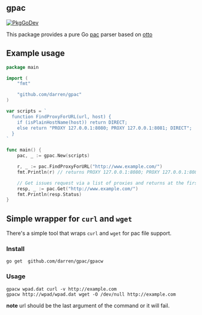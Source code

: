 ## gpac

[![PkgGoDev](https://pkg.go.dev/badge/github.com/darren/gpac)](https://pkg.go.dev/github.com/darren/gpac)

This package provides a pure Go [pac](https://developer.mozilla.org/en-US/docs/Web/HTTP/Proxy_servers_and_tunneling/Proxy_Auto-Configuration_(PAC)_file) parser based on [otto](https://github.com/robertkrimen/otto)

## Example usage

```go
package main

import (
	"fmt"

	"github.com/darren/gpac"
)

var scripts = `
  function FindProxyForURL(url, host) {
    if (isPlainHostName(host)) return DIRECT;
    else return "PROXY 127.0.0.1:8080; PROXY 127.0.0.1:8081; DIRECT";
  }
`

func main() {
	pac, _ := gpac.New(scripts)

	r, _ := pac.FindProxyForURL("http://www.example.com/")
	fmt.Println(r) // returns PROXY 127.0.0.1:8080; PROXY 127.0.0.1:8081; DIRECT

	// Get issues request via a list of proxies and returns at the first request that succeeds
	resp, _ := pac.Get("http://www.example.com/")
	fmt.Println(resp.Status)
}
```

## Simple wrapper for `curl` and `wget`

There's a simple tool that wraps `curl` and `wget` for pac file support.

### Install

```
go get  github.com/darren/gpac/gpacw
```

### Usage

```
gpacw wpad.dat curl -v http://example.com
gpacw http://wpad/wpad.dat wget -O /dev/null http://example.com
```

**note** url should be the last argument of the command or it will fail.
